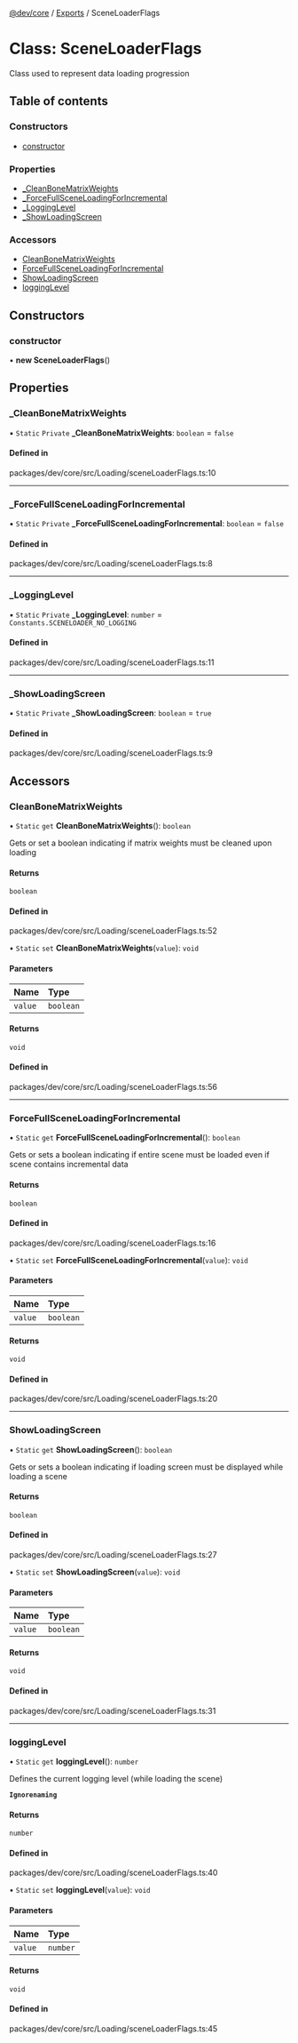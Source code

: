 [@dev/core](../README.md) / [Exports](../modules.md) / SceneLoaderFlags

# Class: SceneLoaderFlags

Class used to represent data loading progression

## Table of contents

### Constructors

- [constructor](SceneLoaderFlags.md#constructor)

### Properties

- [\_CleanBoneMatrixWeights](SceneLoaderFlags.md#_cleanbonematrixweights)
- [\_ForceFullSceneLoadingForIncremental](SceneLoaderFlags.md#_forcefullsceneloadingforincremental)
- [\_LoggingLevel](SceneLoaderFlags.md#_logginglevel)
- [\_ShowLoadingScreen](SceneLoaderFlags.md#_showloadingscreen)

### Accessors

- [CleanBoneMatrixWeights](SceneLoaderFlags.md#cleanbonematrixweights)
- [ForceFullSceneLoadingForIncremental](SceneLoaderFlags.md#forcefullsceneloadingforincremental)
- [ShowLoadingScreen](SceneLoaderFlags.md#showloadingscreen)
- [loggingLevel](SceneLoaderFlags.md#logginglevel)

## Constructors

### constructor

• **new SceneLoaderFlags**()

## Properties

### \_CleanBoneMatrixWeights

▪ `Static` `Private` **\_CleanBoneMatrixWeights**: `boolean` = `false`

#### Defined in

packages/dev/core/src/Loading/sceneLoaderFlags.ts:10

___

### \_ForceFullSceneLoadingForIncremental

▪ `Static` `Private` **\_ForceFullSceneLoadingForIncremental**: `boolean` = `false`

#### Defined in

packages/dev/core/src/Loading/sceneLoaderFlags.ts:8

___

### \_LoggingLevel

▪ `Static` `Private` **\_LoggingLevel**: `number` = `Constants.SCENELOADER_NO_LOGGING`

#### Defined in

packages/dev/core/src/Loading/sceneLoaderFlags.ts:11

___

### \_ShowLoadingScreen

▪ `Static` `Private` **\_ShowLoadingScreen**: `boolean` = `true`

#### Defined in

packages/dev/core/src/Loading/sceneLoaderFlags.ts:9

## Accessors

### CleanBoneMatrixWeights

• `Static` `get` **CleanBoneMatrixWeights**(): `boolean`

Gets or set a boolean indicating if matrix weights must be cleaned upon loading

#### Returns

`boolean`

#### Defined in

packages/dev/core/src/Loading/sceneLoaderFlags.ts:52

• `Static` `set` **CleanBoneMatrixWeights**(`value`): `void`

#### Parameters

| Name | Type |
| :------ | :------ |
| `value` | `boolean` |

#### Returns

`void`

#### Defined in

packages/dev/core/src/Loading/sceneLoaderFlags.ts:56

___

### ForceFullSceneLoadingForIncremental

• `Static` `get` **ForceFullSceneLoadingForIncremental**(): `boolean`

Gets or sets a boolean indicating if entire scene must be loaded even if scene contains incremental data

#### Returns

`boolean`

#### Defined in

packages/dev/core/src/Loading/sceneLoaderFlags.ts:16

• `Static` `set` **ForceFullSceneLoadingForIncremental**(`value`): `void`

#### Parameters

| Name | Type |
| :------ | :------ |
| `value` | `boolean` |

#### Returns

`void`

#### Defined in

packages/dev/core/src/Loading/sceneLoaderFlags.ts:20

___

### ShowLoadingScreen

• `Static` `get` **ShowLoadingScreen**(): `boolean`

Gets or sets a boolean indicating if loading screen must be displayed while loading a scene

#### Returns

`boolean`

#### Defined in

packages/dev/core/src/Loading/sceneLoaderFlags.ts:27

• `Static` `set` **ShowLoadingScreen**(`value`): `void`

#### Parameters

| Name | Type |
| :------ | :------ |
| `value` | `boolean` |

#### Returns

`void`

#### Defined in

packages/dev/core/src/Loading/sceneLoaderFlags.ts:31

___

### loggingLevel

• `Static` `get` **loggingLevel**(): `number`

Defines the current logging level (while loading the scene)

**`Ignorenaming`**

#### Returns

`number`

#### Defined in

packages/dev/core/src/Loading/sceneLoaderFlags.ts:40

• `Static` `set` **loggingLevel**(`value`): `void`

#### Parameters

| Name | Type |
| :------ | :------ |
| `value` | `number` |

#### Returns

`void`

#### Defined in

packages/dev/core/src/Loading/sceneLoaderFlags.ts:45
